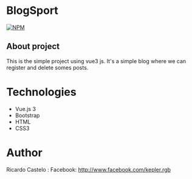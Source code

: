 # BlogSport

[![NPM](https://img.shields.io/npm/l/react)](https://github.com/ricardocastel0/vuejs-projects/blob/master/LICENSE)

## About project

This is the simple project using vue3 js.
It's a simple blog where we can register and delete somes posts.

# Technologies
- Vue.js 3
- Bootstrap
- HTML
- CSS3

# Author
Ricardo Castelo : Facebook: http://www.facebook.com/kepler.rgb
